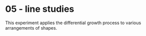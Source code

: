 # 05 - line studies

This experiment applies the differential growth process to various arrangements of shapes.
